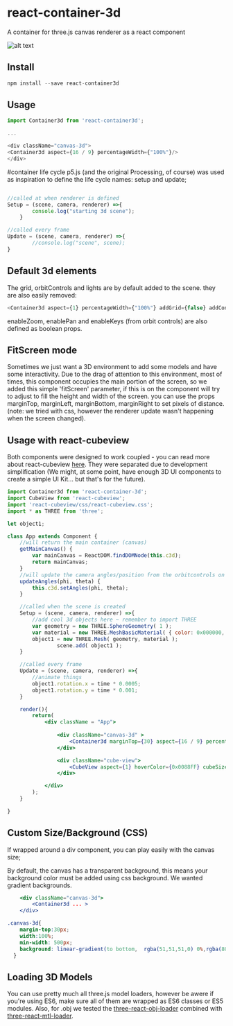 # react-container-3d
A container for three.js canvas renderer as a react component

![alt text](https://github.com/lucascassiano/react-container-3d/raw/master/docs/react-container3d.gif)

## Install
```javascript
npm install --save react-container3d
```

## Usage
```javaScript
import Container3d from 'react-container3d';

...

<div className="canvas-3d">
<Container3d aspect={16 / 9} percentageWidth={"100%"}/>
</div>
```
#container life cycle
p5.js (and the original Processing, of course) was used as inspiration to define the life cycle names: setup and update;
```javascript

//called at when renderer is defined
Setup = (scene, camera, renderer) =>{
        console.log("starting 3d scene");
    }

//called every frame
Update = (scene, camera, renderer) =>{
        //console.log("scene", scene);
}
```

## Default 3d elements
The grid, orbitControls and lights are by default added to the scene. 
they are also easily removed:
```JavaScript
<Container3d aspect={1} percentageWidth={"100%"} addGrid={false} addControls={false} addLight = {false}/>
```

enableZoom, enablePan and enableKeys (from orbit controls) are also defined as boolean props. 

## FitScreen mode
Sometimes we just want a 3D environment to add some models and have some interactivity. Due to the drag of attention to this environment, most of times, this component occupies the main portion of the screen, so we added this simple 'fitScreen' parameter, if this is on the component will try to adjust to fill the height and width of the screen. you can use the props marginTop, marginLeft, marginBottom, marginRight to set pixels of distance. (note: we tried with css, however the renderer update wasn't happening when the screen changed).

## Usage with react-cubeview
Both components were designed to work coupled - you can read more about react-cubeview [here](https://www.npmjs.com/package/react-cubeview). They were separated due to development simplification (We might, at some point, have enough 3D UI components to create a simple UI Kit... but that's for the future).
```jsx
import Container3d from 'react-container-3d';
import CubeView from 'react-cubeview';
import 'react-cubeview/css/react-cubeview.css';
import * as THREE from 'three';

let object1;

class App extends Component {
    //will return the main container (canvas)
    getMainCanvas() {
        var mainCanvas = ReactDOM.findDOMNode(this.c3d);
        return mainCanvas;
    }
    //will update the camera angles/position from the orbitcontrols on the c3d
    updateAngles(phi, theta) {
        this.c3d.setAngles(phi, theta);
    }

    //called when the scene is created
    Setup = (scene, camera, renderer) =>{
        //add cool 3d objects here ~ remember to import THREE
        var geometry = new THREE.SphereGeometry( 1 );
		var material = new THREE.MeshBasicMaterial( { color: 0x000000, wireframe: true } );
        object1 = new THREE.Mesh( geometry, material );
				scene.add( object1 );
    }

    //called every frame
    Update = (scene, camera, renderer) =>{
        //animate things
        object1.rotation.x = time * 0.0005;
		object1.rotation.y = time * 0.001;
    }

    render(){
        return(
            <div className = "App">
                
                <div className="canvas-3d" >
                    <Container3d marginTop={30} aspect={16 / 9} percentageWidth={"100%"} fitScreen ref={(c) => this.c3d = c} key={"c3d"} marginBottom={110} update={this.Update} setup={this.Setup}/>
                </div>

                <div className="cube-view">
                    <CubeView aspect={1} hoverColor={0x0088FF} cubeSize={2} zoom={6} antialias={false} onUpdateAngles={this.updateAngles} relatedCanvas={this.getMainCanvas} />
                </div>

            </div>
        );
    }

}
```
## Custom Size/Background (CSS)
If wrapped around a div component, you can play easily with the canvas size;

By default, the canvas has a transparent background, this means your background color must be added using css background. We wanted gradient backgrounds.

```jsx
    <div className="canvas-3d">
        <Container3d ... >
    </div>
```

```css
.canvas-3d{
    margin-top:30px;
    width:100%;
    min-width: 500px;
    background: linear-gradient(to bottom,  rgba(51,51,51,0) 0%,rgba(80,80,80,1) 100%);
  }
```

## Loading 3D Models
You can use pretty much all three.js model loaders, however be awere if you're using ES6, make sure all of them are wrapped as ES6 classes or ES5 modules.
Also, for .obj we tested the [three-react-obj-loader](https://www.npmjs.com/package/three-react-obj-loader) combined with [three-react-mtl-loader](https://www.npmjs.com/package/three-react-mtl-loader).

